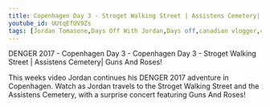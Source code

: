 ```yaml
---
title: Copenhagen Day 3 - Stroget Walking Street | Assistens Cemetery| Guns And Roses!
youtube_id: UUtqEfUV9Zs
tags: [Jordan Tomasone,Days Off With Jordan,Days off,canadian vlogger,canadian travel vlogger,inspirational content,adventure lifestyle,Stroget Walking Street,Copenhagen walking street,walking street in copenhagen,Guns and Roses concert,guns and roses in copenhagen assistens cemetery,world exploration,exploring copenhagen,DENGER 2017,copenhagen guns and roses 2017,suprise concert,graveyard exploration,exploring a cemtery in copenhagen,dancing in public,DENGER]
---
```

DENGER 2017 - Copenhagen Day 3 - Copenhagen Day 3 - Stroget Walking Street | Assistens Cemetery| Guns And Roses!

This weeks video Jordan continues his DENGER 2017 adventure in Copenhagen. Watch as Jordan travels to the Stroget Walking Street and the Assistens Cemetery, with a surprise concert featuring Guns And Roses!
